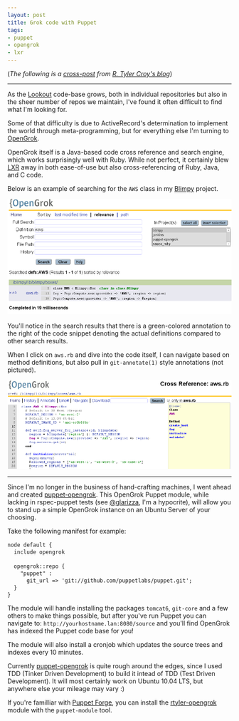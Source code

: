 ```yaml
---
layout: post
title: Grok code with Puppet
tags:
- puppet
- opengrok
- lxr
---
```


(*The following is a [cross-post](http://unethicalblogger.com/2012/06/02/grokking-code-with-puppet.html) from [R. Tyler Croy's
blog](http://unethicalblogger.com)*)

---

As the [Lookout](http://hackers.mylookout.com) code-base grows, both in
individual repositories but also in the sheer number of repos we maintain, I've
found it often difficult to find what I'm looking for.

Some of that difficulty is due to ActiveRecord's determination to implement the
world through meta-programming, but for everything else I'm turning to
[OpenGrok](http://www.opensolaris.org/os/project/opengrok/).


OpenGrok itself is a Java-based code cross reference and search engine, which
works surprisingly well with Ruby. While not perfect, it certainly blew
[LXR](http://lxr.sourceforge.net/en/index.shtml) away in both ease-of-use but
also cross-referencing of Ruby, Java, and C code.

Below is an example of searching for the `AWS` class in my
[Blimpy](https://github.com/rtyler/blimpy) project.

<center><img src="/images/post-images/grok-code/opengrok-defsearch.png" alt="Searching for Definitions in OpenGrok"/></center>


You'll notice in the search results that there is a green-colored annotation to
the right of the code snippet denoting the actual definitions compared to other
search results.

When I click on `aws.rb` and dive into the code itself, I can navigate based on
method definitions, but also pull in `git-annotate(1)` style annotations (not
pictured).

<center><img src="/images/post-images/grok-code/opengrok-methodnav.png" alt="Navigating code itself"/></center>


----

Since I'm no longer in the business of hand-crafting machines, I went ahead and
created [puppet-opengrok](https://github.com/rtyler/puppet-opengrok). This
OpenGrok Puppet module, while lacking in rspec-puppet tests (see
[@glarizza](https://twitter.com/glarizza), I'm a hypocrite), will allow you to
stand up a simple OpenGrok instance on an Ubuntu Server of your choosing.

Take the following manifest for example:

    node default {
      include opengrok

      opengrok::repo {
        "puppet" :
          git_url => 'git://github.com/puppetlabs/puppet.git';
      }
    }


The module will handle installing the packages `tomcat6`, `git-core` and a few
others to make things possible, but after you've run Puppet you can navigate
to: `http://yourhostname.lan:8080/source` and you'll find OpenGrok has indexed
the Puppet code base for you!

The module will also install a cronjob which updates the source trees and
indexes every 10 minutes.


Currently [puppet-opengrok](https://github.com/rtyler/puppet-opengrok) is quite
rough around the edges, since I used TDD (Tinker Driven Development) to build
it intead of TDD (Test Driven Development). It will most certainly work on
Ubuntu 10.04 LTS, but anywhere else your mileage may vary :)


If you're familliar with [Puppet Forge](http://forge.puppetlabs.com), you can
install the [rtyler-opengrok](http://forge.puppetlabs.com/rtyler/opengrok)
module with the `puppet-module` tool.
